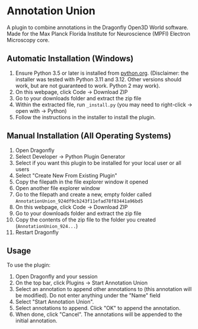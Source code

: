 # Annotation Union

A plugin to combine annotations in the Dragonfly Open3D World software. Made for the Max Planck Florida Institute for Neuroscience (MPFI) Electron Microscopy core.

## Automatic Installation (Windows)

1. Ensure Python 3.5 or later is installed from [python.org](https://www.python.org). (Disclaimer: the installer was tested with Python 3.11 and 3.12. Other versions should work, but are not guaranteed to work. Python 2 may work).
2. On this webpage, click Code -> Download ZIP
3. Go to your downloads folder and extract the zip file
4. Within the extracted file, run `_install.py` (you may need to right-click -> open with -> Python)
5. Follow the instructions in the installer to install the plugin.

## Manual Installation (All Operating Systems)

1. Open Dragonfly
2. Select Developer -> Python Plugin Generator
3. Select if you want this plugin to be installed for your local user or all users
4. Select "Create New From Existing Plugin"
5. Copy the filepath in the file explorer window it opened
6. Open another file explorer window
7. Go to the filepath and create a new, empty folder called `AnnotationUnion_924df9cb243f11efad78f83441a96bd5`
8. On this webpage, click Code -> Download ZIP
9. Go to your downloads folder and extract the zip file
10. Copy the contents of the zip file to the folder you created (`AnnotationUnion_924...`)
11. Restart Dragonfly

## Usage

To use the plugin:
1. Open Dragonfly and your session
2. On the top bar, click Plugins -> Start Annotation Union
3. Select an annotation to append other annotations to (this annotation will be modified). Do not enter anything under the "Name" field
4. Select "Start Annotation Union".
5. Select annotations to append. Click "OK" to append the annotation.
6. When done, click "Cancel". The annotations will be appended to the initial annotation.
